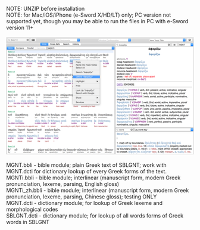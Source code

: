 NOTE: UNZIP before installation<br />
NOTE: for Mac/iOS/iPhone (e-Sword X/HD/LT) only; PC version not supported yet, though you may be able to run the files in PC with e-Sword version 11+<br />
<br />
<img src="screenshot.png"><br />
<br />
MGNT.bbli - bible module; plain Greek text of SBLGNT; work with MGNT.dcti for dictionary lookup of every Greek forms of the text.<br />
MGNTi.bbli - bible module; interlinear (manuscript form, modern Greek pronunciation, lexeme, parsing, English gloss)<br />
MGNTi_zh.bbli - bible module; interlinear (manuscript form, modern Greek pronunciation, lexeme, parsing, Chinese gloss); testing ONLY<br />
MGNT.dcti - dictionary module; for lookup of Greek lexeme and morphological codes<br />
SBLGNT.dcti - dictionary module; for lookup of all words forms of Greek words in SBLGNT
